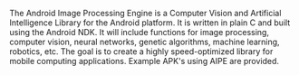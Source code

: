 The Android Image Processing Engine is a Computer Vision and Artificial Intelligence Library for the Android platform. It is written in plain C and built using the Android NDK. It will include functions for image processing, computer vision, neural networks, genetic algorithms, machine learning, robotics, etc. The goal is to create a highly speed-optimized library for mobile computing applications. Example APK's using AIPE are provided.
